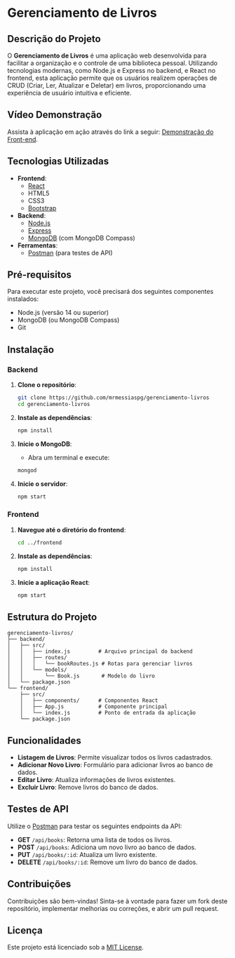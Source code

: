 # Gerenciamento de Livros

## Descrição do Projeto

O **Gerenciamento de Livros** é uma aplicação web desenvolvida para facilitar a organização e o controle de uma biblioteca pessoal. Utilizando tecnologias modernas, como Node.js e Express no backend, e React no frontend, esta aplicação permite que os usuários realizem operações de CRUD (Criar, Ler, Atualizar e Deletar) em livros, proporcionando uma experiência de usuário intuitiva e eficiente.

## Vídeo Demonstração

Assista à aplicação em ação através do link a seguir: [Demonstração do Front-end](https://www.youtube.com/watch?v=c6i3oArnbqg).

## Tecnologias Utilizadas

- **Frontend**:
  - [React](https://reactjs.org/)
  - HTML5
  - CSS3
  - [Bootstrap](https://getbootstrap.com/)
- **Backend**:
  - [Node.js](https://nodejs.org/)
  - [Express](https://expressjs.com/)
  - [MongoDB](https://www.mongodb.com/) (com MongoDB Compass)
- **Ferramentas**:
  - [Postman](https://www.postman.com/) (para testes de API)

## Pré-requisitos

Para executar este projeto, você precisará dos seguintes componentes instalados:

- Node.js (versão 14 ou superior)
- MongoDB (ou MongoDB Compass)
- Git

## Instalação

### Backend

1. **Clone o repositório**:
   ```bash
   git clone https://github.com/mrmessiaspg/gerenciamento-livros
   cd gerenciamento-livros
   ```

2. **Instale as dependências**:
   ```bash
   npm install
   ```

3. **Inicie o MongoDB**:
   - Abra um terminal e execute:
   ```bash
   mongod
   ```

4. **Inicie o servidor**:
   ```bash
   npm start
   ```

### Frontend

1. **Navegue até o diretório do frontend**:
   ```bash
   cd ../frontend
   ```

2. **Instale as dependências**:
   ```bash
   npm install
   ```

3. **Inicie a aplicação React**:
   ```bash
   npm start
   ```

## Estrutura do Projeto

```plaintext
gerenciamento-livros/
├── backend/
│   ├── src/
│   │   ├── index.js         # Arquivo principal do backend
│   │   ├── routes/
│   │   │   └── bookRoutes.js # Rotas para gerenciar livros
│   │   └── models/
│   │       └── Book.js       # Modelo do livro
│   └── package.json
└── frontend/
    ├── src/
    │   ├── components/      # Componentes React
    │   ├── App.js           # Componente principal
    │   └── index.js         # Ponto de entrada da aplicação
    └── package.json
```

## Funcionalidades

- **Listagem de Livros**: Permite visualizar todos os livros cadastrados.
- **Adicionar Novo Livro**: Formulário para adicionar livros ao banco de dados.
- **Editar Livro**: Atualiza informações de livros existentes.
- **Excluir Livro**: Remove livros do banco de dados.

## Testes de API

Utilize o [Postman](https://www.postman.com/) para testar os seguintes endpoints da API:

- **GET** `/api/books`: Retorna uma lista de todos os livros.
- **POST** `/api/books`: Adiciona um novo livro ao banco de dados.
- **PUT** `/api/books/:id`: Atualiza um livro existente.
- **DELETE** `/api/books/:id`: Remove um livro do banco de dados.

## Contribuições

Contribuições são bem-vindas! Sinta-se à vontade para fazer um fork deste repositório, implementar melhorias ou correções, e abrir um pull request.

## Licença

Este projeto está licenciado sob a [MIT License](LICENSE).